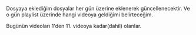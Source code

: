 Dosyaya eklediğim dosyalar her gün üzerine eklenerek güncellenecektir. Ve o gün playlist üzerinde hangi videoya geldiğimi belirteceğim.

Bugünün videoları 1'den 11. videoya kadar(dahil) olanlar.

